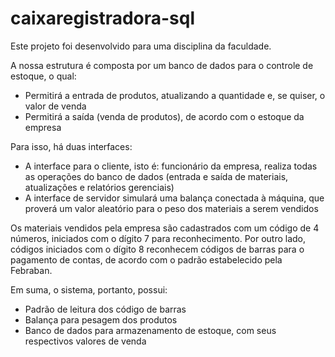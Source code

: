# caixaregistradora-sql

Este projeto foi desenvolvido para uma disciplina da faculdade.

A nossa estrutura é composta por um banco de dados para o controle de estoque, o qual:
* Permitirá a entrada de produtos, atualizando a quantidade e, se quiser, o valor de venda
* Permitirá a saída (venda de produtos), de acordo com o estoque da empresa

Para isso, há duas interfaces:
* A interface para o cliente, isto é: funcionário da empresa, realiza todas as operações do banco de dados (entrada e saída de materiais, atualizações e relatórios gerenciais)
* A interface de servidor simulará uma balança conectada à máquina, que proverá um valor aleatório para o peso dos materiais a serem vendidos

Os materiais vendidos pela empresa são cadastrados com um código de 4 números, iniciados com o dígito 7 para reconhecimento. Por outro lado, códigos iniciados com o dígito 8 reconhecem códigos de barras para o pagamento de contas, de acordo com o padrão estabelecido pela Febraban.

Em suma, o sistema, portanto, possui:
* Padrão de leitura dos código de barras
* Balança para pesagem dos produtos
* Banco de dados para armazenamento de estoque, com seus respectivos valores de venda
